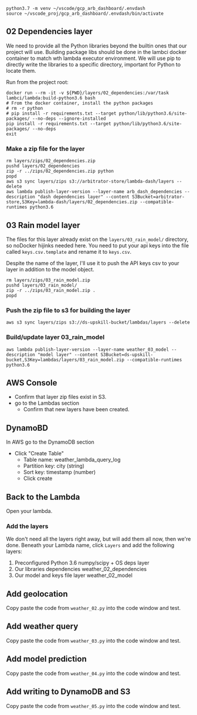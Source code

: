 ```
python3.7 -m venv ~/vscode/gcp_arb_dashboard/.envdash 
source ~/vscode_proj/gcp_arb_dashboard/.envdash/bin/activate
```

## 02 Dependencies layer
We need to provide all the Python libraries beyond the builtin ones that our project will use.
Building package libs should be done in the lambci docker container to match wth lambda executor environment. We will use pip to directly write the libraries to a specific directory, important for Python to locate them.

Run from the project root:
```Shell
docker run --rm -it -v ${PWD}/layers/02_dependencies:/var/task lambci/lambda:build-python3.6 bash
# From the docker container, install the python packages
# rm -r python
# pip install -r requirements.txt --target python/lib/python3.6/site-packages/ --no-deps --ignore-installed
pip install -r requirements.txt --target python/lib/python3.6/site-packages/ --no-deps
exit

```
### Make a zip file for the layer
```Shell
rm layers/zips/02_dependencies.zip
pushd layers/02_dependencies
zip -r ../zips/02_dependencies.zip python
popd
aws s3 sync layers/zips s3://arbitrator-store/lambda-dash/layers --delete
aws lambda publish-layer-version --layer-name arb_dash_dependencies --description "dash dependencies layer" --content S3Bucket=arbitrator-store,S3Key=lambda-dash/layers/02_dependencies.zip --compatible-runtimes python3.6

```





## 03 Rain model layer
The files for this layer already exist on the `layers/03_rain_model/` directory, so noDocker hijinks needed here.
You need to put your api keys into the file called `keys.csv.template` and rename it to `keys.csv`.

Despite the name of the layer, I'll use it to push the API keys csv to your layer in addition to the model object.
```
rm layers/zips/03_rain_model.zip
pushd layers/03_rain_model/
zip -r ../zips/03_rain_model.zip .
popd
```
### Push the zip file to s3 for building the layer
```
aws s3 sync layers/zips s3://ds-upskill-bucket/lambdas/layers --delete
```
### Build/update layer 03_rain_model
```
aws lambda publish-layer-version --layer-name weather_03_model --description "model layer" --content S3Bucket=ds-upskill-bucket,S3Key=lambdas/layers/03_rain_model.zip --compatible-runtimes python3.6
```

## AWS Console
- Confirm that layer zip files exist in S3.
- go to the Lambdas section
  - Confirm that new layers have been created.

## DynamoBD 
In AWS go to the DynamoDB section
- Click "Create Table"
  - Table name: weather_lambda_query_log
  - Partition key: city (string)
  - Sort key: timestamp (number)
  - Click create

## Back to the Lambda
Open your lambda.
### Add the layers
We don't need all the layers right away, but will add them all now, then we're done. 
Beneath your Lambda name, click `Layers` and add the following layers:
1. Preconfigured Python 3.6 numpy/scipy + OS deps layer
2. Our libraries dependencies weather_02_dependencies
3. Our model and keys file layer weather_02_model

## Add geolocation
Copy paste the code from `weather_02.py` into the code window and test.

## Add weather query
Copy paste the code from `weather_03.py` into the code window and test.

## Add model prediction
Copy paste the code from `weather_04.py` into the code window and test.

## Add writing to DynamoDB and S3
Copy paste the code from `weather_05.py` into the code window and test.